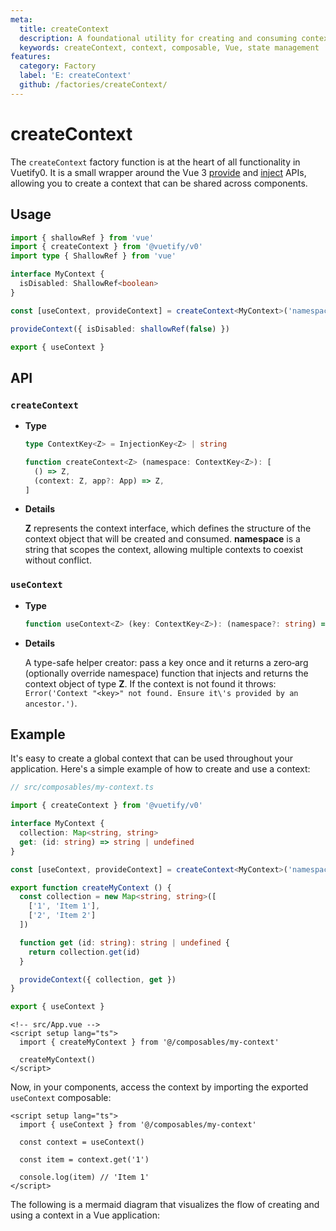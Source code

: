 ```yaml
---
meta:
  title: createContext
  description: A foundational utility for creating and consuming context throughout your application, enabling sharing state and methods across components without prop drilling.
  keywords: createContext, context, composable, Vue, state management
features:
  category: Factory
  label: 'E: createContext'
  github: /factories/createContext/
---
```


# createContext

The `createContext` factory function is at the heart of all functionality in Vuetify0. It is a small wrapper around the Vue 3 [provide](https://vuejs.org/api/composition-api.html#provide) and [inject](https://vuejs.org/api/composition-api.html#inject) APIs, allowing you to create a context that can be shared across components.

<DocsPageFeatures :frontmatter />

## Usage

```ts
import { shallowRef } from 'vue'
import { createContext } from '@vuetify/v0'
import type { ShallowRef } from 'vue'

interface MyContext {
  isDisabled: ShallowRef<boolean>
}

const [useContext, provideContext] = createContext<MyContext>('namespace')

provideContext({ isDisabled: shallowRef(false) })

export { useContext }
```

## API

### `createContext`

- **Type**

  ```ts
  type ContextKey<Z> = InjectionKey<Z> | string

  function createContext<Z> (namespace: ContextKey<Z>): [
    () => Z,
    (context: Z, app?: App) => Z,
  ]
  ```

- **Details**

  **Z** represents the context interface, which defines the structure of the context object that will be created and consumed. **namespace** is a string that scopes the context, allowing multiple contexts to coexist without conflict.

### `useContext`

- **Type**

  ```ts
  function useContext<Z> (key: ContextKey<Z>): (namespace?: string) => Z
  ```

- **Details**

  A type-safe helper creator: pass a key once and it returns a zero‑arg (optionally override namespace) function that injects and returns the context object of type **Z**. If the context is not found it throws: `Error('Context "<key>" not found. Ensure it\'s provided by an ancestor.')`.

## Example

It's easy to create a global context that can be used throughout your application. Here's a simple example of how to create and use a context:

```ts
// src/composables/my-context.ts

import { createContext } from '@vuetify/v0'

interface MyContext {
  collection: Map<string, string>
  get: (id: string) => string | undefined
}

const [useContext, provideContext] = createContext<MyContext>('namespace')

export function createMyContext () {
  const collection = new Map<string, string>([
    ['1', 'Item 1'],
    ['2', 'Item 2']
  ])

  function get (id: string): string | undefined {
    return collection.get(id)
  }

  provideContext({ collection, get })
}

export { useContext }
```

```vue
<!-- src/App.vue -->
<script setup lang="ts">
  import { createMyContext } from '@/composables/my-context'

  createMyContext()
</script>
```

Now, in your components, access the context by importing the exported `useContext` composable:

```vue
<script setup lang="ts">
  import { useContext } from '@/composables/my-context'

  const context = useContext()

  const item = context.get('1')

  console.log(item) // 'Item 1'
</script>
```

The following is a mermaid diagram that visualizes the flow of creating and using a context in a Vue application:

<Mermaid code="
graph TD
  A(createApp) --> B(createMyContext)
  B --> C{provideContext}
  C --> D(Component 1: useContext)
  C --> E(Component 2: useContext)
  C --> F(Component 3: useContext)
" />
